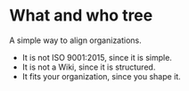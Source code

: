 # What and who tree

A simple way to align organizations.

* It is not ISO 9001:2015, since it is simple.
* It is not a Wiki, since it is structured.
* It fits your organization, since you shape it.

